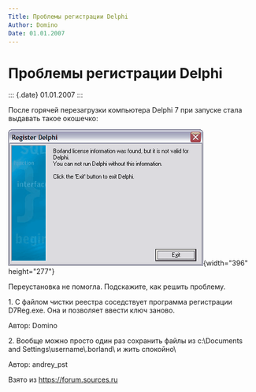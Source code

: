 ```yaml
---
Title: Проблемы регистрации Delphi
Author: Domino
Date: 01.01.2007
---
```



Проблемы регистрации Delphi
===========================

::: {.date}
01.01.2007
:::

После горячей перезагрузки компьютера Delphi 7 при запуске стала
выдавать такое окошечко:

![clip0243](/pic/clip0243.gif){width="396" height="277"}

Переустановка не помогла. Подскажите, как решить проблему.

1\. С файлом чистки реестра соседствует программа регистрации D7Reg.exe.
Она и позволяет ввести ключ заново.

Автор: Domino

2\. Вообще можно просто один раз сохранить файлы из c:\\Documents and
Settings\\username\\.borland\\ и жить спокойно\

Автор: andrey\_pst

Взято из <https://forum.sources.ru>
